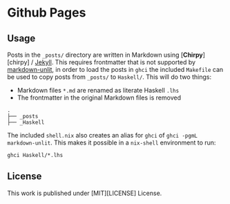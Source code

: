 # Github Pages

## Usage

Posts in the `_posts/` directory are written in Markdown using [**Chirpy**][chirpy] / [Jekyll](https://jekyllrb.com/). This requires frontmatter that is not
supported by [markdown-unlit](https://github.com/sol/markdown-unlit), in order to load the posts in `ghci` the included `Makefile` can be used to copy posts
from `_posts/` to `Haskell/`. This will do two things:
 - Markdown files `*.md` are renamed as literate Haskell `.lhs`
 - The frontmatter in the original Markdown files is removed

```shell
.
├── _posts
├── _Haskell
```


The included `shell.nix` also creates an alias for `ghci` of `ghci -pgmL markdown-unlit`. This makes it possible in a `nix-shell` environment to run:

```shell
ghci Haskell/*.lhs
```

## License

This work is published under [MIT][LICENSE] License.
